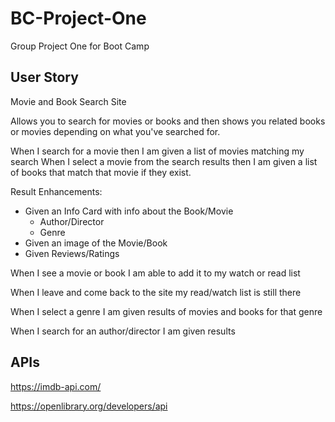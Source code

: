 # BC-Project-One
Group Project One for Boot Camp

## User Story
Movie and Book Search Site

Allows you to search for movies or books and then shows you related books or movies depending on what you've searched for.

When I search for a movie then I am given a list of movies matching my search
When I select a movie from the search results then I am given a list of books that match that movie if they exist.

Result Enhancements:
  - Given an Info Card with info about the Book/Movie
    - Author/Director
    - Genre
  - Given an image of the Movie/Book
  - Given Reviews/Ratings

When I see a movie or book I am able to add it to my watch or read list

When I leave and come back to the site my read/watch list is still there


When I select a genre I am given results of movies and books for that genre

When I search for an author/director I am given results 

## APIs
https://imdb-api.com/

https://openlibrary.org/developers/api
